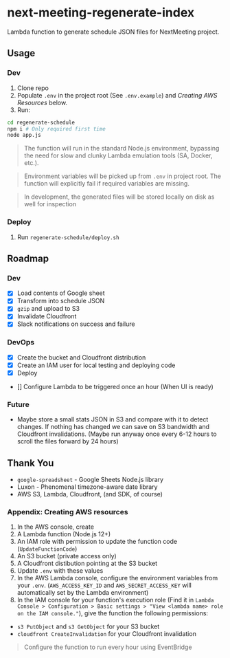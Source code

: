 # next-meeting-regenerate-index

Lambda function to generate schedule JSON files for NextMeeting project.

## Usage

### Dev

1. Clone repo
2. Populate `.env` in the project root (See `.env.example`) and _Creating AWS Resources_ below.
3. Run:

```bash
cd regenerate-schedule
npm i # Only required first time
node app.js
```

> The function will run in the standard Node.js environment, bypassing the need for slow and clunky Lambda emulation tools (SA, Docker, etc.).

> Environment variables will be picked up from `.env` in project root. The function will explicitly fail if required variables are missing.

> In development, the generated files will be stored locally on disk as well for inspection

### Deploy

1. Run `regenerate-schedule/deploy.sh`

## Roadmap

### Dev
- [x] Load contents of Google sheet
- [x] Transform into schedule JSON
- [x] `gzip` and upload to S3
- [x] Invalidate Cloudfront
- [x] Slack notifications on success and failure

### DevOps
- [x] Create the bucket and Cloudfront distribution
- [x] Create an IAM user for local testing and deploying code
- [x] Deploy
- [] Configure Lambda to be triggered once an hour (When UI is ready)

### Future
* Maybe store a small stats JSON in S3 and compare with it to detect changes. If nothing has changed we can save on S3 bandwidth and Cloudfront invalidations. (Maybe run anyway once every 6-12 hours to scroll the files forward by 24 hours)

## Thank You

* `google-spreadsheet` - Google Sheets Node.js library
* Luxon - Phenomenal timezone-aware date library
* AWS S3, Lambda, Cloudfront, (and SDK, of course)

### Appendix: Creating AWS resources

1. In the AWS console, create
  1. A Lambda function (Node.js 12+)
  2. An IAM role with permission to update the function code (`UpdateFunctionCode`)
  3. An S3 bucket (private access only)
  4. A Cloudfront distibution pointing at the S3 bucket
2. Update `.env` with these values
3. In the AWS Lambda console, configure the environment variables from your `.env`. (`AWS_ACCESS_KEY_ID` and `AWS_SECRET_ACCESS_KEY` will automatically set by the Lambda environment)
4. In the IAM console for your function's execution role (Find it in `Lambda Console > Configuration > Basic settings > "View <lambda name> role on the IAM console."`), give the function the following permissions:
  * `s3 PutObject` and `s3 GetObject` for your S3 bucket
  * `cloudfront CreateInvalidation` for your Cloudfront invalidation

> Configure the function to run every hour using EventBridge